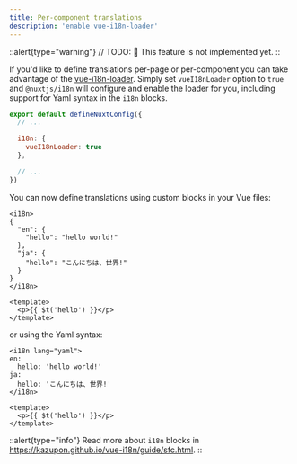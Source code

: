 ```yaml
---
title: Per-component translations
description: 'enable vue-i18n-loader'
---
```


::alert{type="warning"}
// TODO:
🚧 This feature is not implemented yet.
::

If you'd like to define translations per-page or per-component you can take advantage of the [vue-i18n-loader](https://github.com/intlify/vue-i18n-loader). Simply set `vueI18nLoader` option to `true` and `@nuxtjs/i18n` will configure and enable the loader for you, including support for Yaml syntax in the `i18n` blocks.

```js {}[nuxt.config.js]
export default defineNuxtConfig({
  // ...

  i18n: {
    vueI18nLoader: true
  },

  // ...
})
```

You can now define translations using custom blocks in your Vue files:

```vue
<i18n>
{
  "en": {
    "hello": "hello world!"
  },
  "ja": {
    "hello": "こんにちは、世界!"
  }
}
</i18n>

<template>
  <p>{{ $t('hello') }}</p>
</template>
```

or using the Yaml syntax:

```vue
<i18n lang="yaml">
en:
  hello: 'hello world!'
ja:
  hello: 'こんにちは、世界!'
</i18n>

<template>
  <p>{{ $t('hello') }}</p>
</template>
```

::alert{type="info"}
Read more about `i18n` blocks in https://kazupon.github.io/vue-i18n/guide/sfc.html.
::
